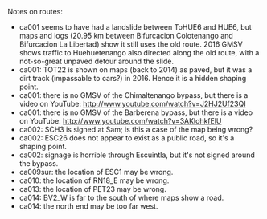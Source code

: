 Notes on routes:
* ca001 seems to have had a landslide between ToHUE6 and HUE6, but maps and logs (20.95 km between Bifurcacion Colotenango and Bifurcacion La Libertad) show it still uses the old route. 2016 GMSV shows traffic to Huehuetenango also directed along the old route, with a not-so-great unpaved detour around the slide.
* ca001: TOT22 is shown on maps (back to 2014) as paved, but it was a dirt track (impassable to cars?) in 2016. Hence it is a hidden shaping point.
* ca001: there is no GMSV of the Chimaltenango bypass, but there is a video on YouTube: http://www.youtube.com/watch?v=J2HJ2Uf23QI
* ca001: there is no GMSV of the Barberena bypass, but there is a video on YouTube: http://www.youtube.com/watch?v=3AKlohkfElU
* ca002: SCH3 is signed at Sam; is this a case of the map being wrong?
* ca002: ESC26 does not appear to exist as a public road, so it's a shaping point.
* ca002: signage is horrible through Escuintla, but it's not signed around the bypass.
* ca009sur: the location of ESC1 may be wrong.
* ca010: the location of RN18_E may be wrong.
* ca013: the location of PET23 may be wrong.
* ca014: BV2_W is far to the south of where maps show a road.
* ca014: the north end may be too far west.
